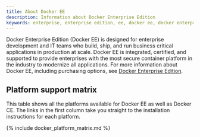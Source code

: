 ```yaml
---
title: About Docker EE
description: Information about Docker Enterprise Edition
keywords: enterprise, enterprise edition, ee, docker ee, docker enterprise edition, lts, commercial, cs, cs engine
---
```


Docker Enterprise Edition (Docker EE) is designed for enterprise development and
IT teams who build, ship, and run business critical applications in production
at scale. Docker EE is integrated, certified, and supported to provide
enterprises with the most secure container platform in the industry to modernize
all applications. For more information about Docker EE, including purchasing
options, see [Docker Enterprise Edition](https://www.docker.com/enterprise-edition/).

## Platform support matrix

This table shows all the platforms available for Docker EE as well as Docker CE.
The links in the first column take you straight to the installation instructions
for each platform.

{% include docker_platform_matrix.md %}
